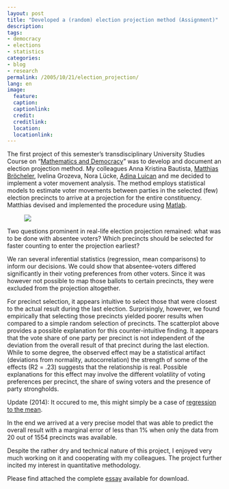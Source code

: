 ```yaml
---
layout: post
title: "Developed a (random) election projection method (Assignment)"
description:
tags:
- democracy
- elections
- statistics
categories:
- blog
- research
permalink: /2005/10/21/election_projection/
lang: en
image:
  feature:
  caption:
  captionlink:
  credit:
  creditlink:
  location:
  locationlink:
---
```


The first project of this semester’s transdisciplinary University Studies Course on “[Mathematics and Democracy](http://www.jacobs-university.de/academics/courses/Fall_2005/USC/020008_1/)” was to develop and document an election projection method.
My colleagues Anna Kristina Bautista, [Matthias Bröcheler](http://www.matthiasb.com), Ivelina Grozeva, Nora Lücke, [Adina Luican](http://www.physics.rutgers.edu/~aluican/) and me decided to implement a voter movement analysis.
The method employs statistical models to estimate voter movements between parties in the selected (few) election precincts to arrive at a projection for the entire constituency.
Matthias devised and implemented the procedure using [Matlab](http://www.mathworks.com/).

<!--more-->

<figure>
    <a href="http://dl.dropboxusercontent.com/u/5341489/images/election-projection.jpg"><img src="http://dl.dropboxusercontent.com/u/5341489/images/election-projection.jpg"></a>
</figure>

Two questions prominent in real-life election projection remained:
what was to be done with absentee voters?
Which precincts should be selected for faster counting to enter the projection earliest?

We ran several inferential statistics (regression, mean comparisons) to inform our decisions.
We could show that absentee-voters differed significantly in their voting preferences from other voters.
Since it was however not possible to map those ballots to certain precincts, they were excluded from the projection altogether.

For precinct selection, it appears intuitive to select those that were closest to the actual result during the last election.
Surprisingly, however, we found empirically that selecting those precincts yielded poorer results when compared to a simple random selection of precincts.
The scatterplot above provides a possible explanation for this counter-intuitive finding.
It appears that the vote share of one party per precinct is not independent of the deviation from the overall result of that precinct during the last election.
While to some degree, the observed effect may be a statistical artifact (deviations from normality, autocorrelation) the strength of some of the effects (R2 = .23) suggests that the relationship is real.
Possible explanations for this effect may involve the different volatility of voting preferences per precinct, the share of swing voters and the presence of party strongholds.

Update (2014): It occured to me, this might simply be a case of [regression to the mean](http://en.wikipedia.org/wiki/Regression_toward_the_mean).

In the end we arrived at a very precise model that was able to predict the overall result with a marginal error of less than 1% when only the data from 20 out of 1554 precincts was available.

Despite the rather dry and technical nature of this project, I enjoyed very much working on it and cooperating with my colleagues.
The project further incited my interest in quantitative methodology.

Please find attached the complete [essay](http://dl.dropboxusercontent.com/u/5341489/images/documentation_a-bautista-m-broecheler-i-grozeva-n-luecke-a-luican-m-held.pdf) available for download.